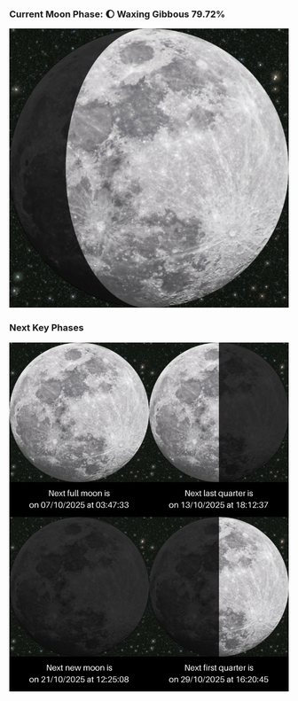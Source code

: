 ### Current Moon Phase: 🌔 Waxing Gibbous 79.72%
![Moon Phase](moonphase.png)
### Next Key Phases
![Gallery](gallery.png)